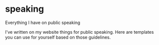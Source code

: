 # speaking
Everything I have on public speaking 

I've written on my website things for public speaking. Here are templates you can use for yourself based on those guidelines.

